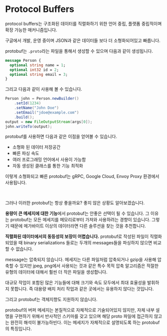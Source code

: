 # Protocol Buffers


protocol buffers는 구조화된 데이터를 직렬화하기 위한 언어 중립, 플랫폼 중립적이며 확장 가능한 매커니즘입니다.

구글에서 개발, 운영 중이며 JSON과 같은 데이터들 보다 더 소형화되어있고 빠릅니다.

protobuf는 `.proto`라는 파일을 통해서 생성할 수 있으며 다음과 같이 생성됩니다.

```proto
message Person {
  optional string name = 1;
  optional int32 id = 2;
  optional string email = 3;
}
```


그리고 다음과 같이 사용해 볼 수 있습니다.

```java
Person john = Person.newBuilder()
    .setId(1234)
    .setName("John Doe")
    .setEmail("jdoe@example.com")
    .build();
output = new FileOutputStream(args[0]);
john.writeTo(output);
```

protobuf를 사용하면 다음과 같은 이점을 얻어볼 수 있습니다.

- 소형화 된 데이터 저장공간
- 빠른 파싱 속도
- 여러 프로그래밍 언어에서 사용이 가능함
- 자동 생성된 클래스를 통한 기능 최적화

이렇게 소형화되고 빠른 protobuf는 gRPC, Google Cloud, Envoy Proxy 환경에서 사용됩니다.

<br>

그러나 이러한 protobuf는 항상 좋을까요? 좋지 않은 상황도 알아보겠습니다.

**용량이 큰 메세지에 대한 기능**에서 protobuf는 안좋은 선택이 될 수 있습니다. 그 이유는 protobuf는 모든 메세지를 메모리로부터 가져와 사용하려는 경향이 있습니다. 그렇기 때문에 메가바이트 이상의 데이터라면 다른 솔루션을 찾는 것을 추천합니다.

 **직렬화된 데이터에서의 동등성의 보장이 어렵습니다.** protobuf로 작성된 파일이 직렬화 되었을 때 binary serializations 들로는 두개의 messages들을 파싱하지 않으면 비교할 수 없습니다.

message는 압축되지 않습니다. 메세지는 다른 파일처럼 압축되거나 gzip을 사용해 압축할 수 있지만 jpeg, png에서 사용되는 것과 같은 특수 목적 압축 알고리즘은 적절한 유형의 데이터에 대해서 훨씬 더 작은 파일을 생성합니다.

대규모 작업이 포함된 많은 기능들에 대해 크기와 속도 모두에서 최대 효율성을 발휘하지 못합니다. 
즉 대용량 배치 처리 작업과 같은 곳에서는 유용하지 않다는 것입니다.

그리고 protobuf는 객체지향도 지원하지 않습니다.

protobuf의 버퍼 메세지는 본질적으로 자체적으로 기술되어있지 않지만, 자체 내부 설명을 구현하기 위해서 반사적인 스키마를 갖고 있으며 해당 proto 파일에 접근하지 않고는 완전히 해석이 불가능하빈다. 이는 메세지가 자체적으로 설명되도록 하는 protobuf의 특징입니다.